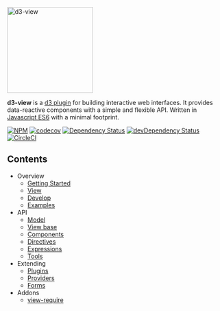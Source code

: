 <a href="https://github.com/quantmind/d3-view">
    <img src="https://fluidily-public.s3.amazonaws.com/d3-view/images/d3view.svg" alt="d3-view" width=200>
</a>

**d3-view** is a [d3 plugin](https://bost.ocks.org/mike/d3-plugin/) for building
interactive web interfaces.
It provides data-reactive components with a simple and flexible API.
Written in [Javascript ES6](/docs/develop.md) with a minimal footprint.

[![NPM](https://badge.fury.io/js/d3-view.svg)](https://www.npmjs.com/package/d3-view)
[![codecov](https://codecov.io/gh/quantmind/d3-view/branch/master/graph/badge.svg)](https://codecov.io/gh/quantmind/d3-view)
[![Dependency Status](https://david-dm.org/quantmind/d3-view.svg)](https://david-dm.org/quantmind/d3-view)
[![devDependency Status](https://david-dm.org/quantmind/d3-view/dev-status.svg)](https://david-dm.org/quantmind/d3-view#info=devDependencies)
[![CircleCI](https://circleci.com/gh/quantmind/d3-view.svg?style=svg&circle-token=f84972c3cf4e8f17d74066ead28544da990115c3)](https://circleci.com/gh/quantmind/d3-view)


## Contents

* Overview
    * [Getting Started](/website/docs/getting-started.md)
    * [View](/website/docs/view.md)
    * [Develop](/website/docs/develop.md)
    * [Examples](/website/docs/examples.md)
* API
    * [Model](/website/docs/model.md)
    * [View base](/website/docs/base.md)
    * [Components](/website/docs/component.md)
    * [Directives](/website/docs/directives.md)
    * [Expressions](/website/docs/expressions.md)
    * [Tools](/website/docs/tools.md)
* Extending
    * [Plugins](/website/docs/plugins.md)
    * [Providers](/website/docs/providers.md)
    * [Forms](/website/docs/forms.md)
* Addons
    * [view-require](/website/docs/require.md)
